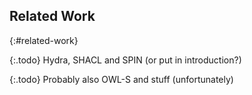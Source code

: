 ## Related Work
{:#related-work}

{:.todo}
Hydra, SHACL and SPIN (or put in introduction?)

{:.todo}
Probably also OWL-S and stuff (unfortunately)
